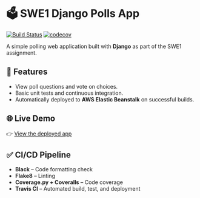 # 🗳️ SWE1 Django Polls App

[![Build Status](https://app.travis-ci.com/Heet852003/swe1-app.svg?branch=main)](https://app.travis-ci.com/github/Heet852003/swe1-app)
[![codecov](https://codecov.io/gh/USERNAME/REPO/branch/main/graph/badge.svg)](https://codecov.io/gh/USERNAME/REPO)


A simple polling web application built with **Django** as part of the SWE1 assignment.

## 🚀 Features
- View poll questions and vote on choices.
- Basic unit tests and continuous integration.
- Automatically deployed to **AWS Elastic Beanstalk** on successful builds.

## 🌐 Live Demo
👉 [View the deployed app](http://swe1-env.eba-zmzqktxw.us-east-1.elasticbeanstalk.com/polls/)

## ✅ CI/CD Pipeline
- **Black** – Code formatting check  
- **Flake8** – Linting  
- **Coverage.py + Coveralls** – Code coverage  
- **Travis CI** – Automated build, test, and deployment


